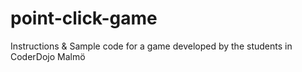 point-click-game
================

Instructions &amp; Sample code for a game developed by the students in CoderDojo Malmö
